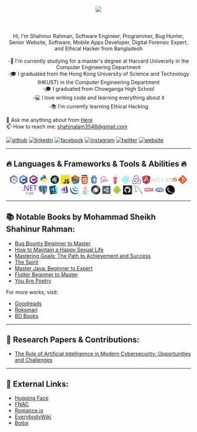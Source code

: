 <h1 align="center">
  <a href="https://git.io/typing-svg">
    <img src="https://readme-typing-svg.herokuapp.com/?lines=Hello,+There!+👋;This+is+Shahinur+Rahman....;Nice+to+meet+you!&center=true&size=30">
  </a>
</h1>
<br>
<p align="center">
  Hi, I'm Shahinur Rahman, Software Engineer, Programmer, Bug Hunter,<br> Senior Website, Software, Mobile Apps Developer, Digital Forensic Expert, and Ethical Hacker from Bangladesh
  <br>
  <br>
 -🔬 I'm currently studying for a master's degree at Harvard University in the Computer Engineering Department
  <br>
 -🎓 I graduated from the Hong Kong University of Science and Technology (HKUST) in the Computer Engineering Department
  <br>
  -🎓 I graduated from Chowganga High School
  <br>
 -💻 I love writing code and learning everything about it
  <br>
 -📚 I’m currently learning Ethical Hacking

💬 Ask me anything about from <a href="https://github.com/shahin0075/issues" title="Issues">Here</a>
  <br>
  📫 How to reach me: <a href="mailto: shahinalam3546@gmail.com">shahinalam3546@gmail.com</a>
</p>

[<img src='https://cdn.jsdelivr.net/npm/simple-icons@3.0.1/icons/github.svg' alt='github' height='40'>](https://github.com/shahin0075)  [<img src='https://cdn.jsdelivr.net/npm/simple-icons@3.0.1/icons/linkedin.svg' alt='linkedin' height='40'>](https://www.linkedin.com/in/mohammad-sheikh-shahinur-rahman/)  [<img src='https://cdn.jsdelivr.net/npm/simple-icons@3.0.1/icons/facebook.svg' alt='facebook' height='40'>](https://www.facebook.com/Shahinurrahman.0.Official)  [<img src='https://cdn.jsdelivr.net/npm/simple-icons@3.0.1/icons/instagram.svg' alt='instagram' height='40'>](https://www.instagram.com/Shahinur3546/)  [<img src='https://cdn.jsdelivr.net/npm/simple-icons@3.0.1/icons/twitter.svg' alt='twitter' height='40'>](https://twitter.com/Shahinalam3546)  [<img src='https://cdn.jsdelivr.net/npm/simple-icons@3.0.1/icons/icloud.svg' alt='website' height='40'>](shahinur.amadersomaj.com)  

---

## 🔥 Languages & Frameworks & Tools & Abilities 🔥

<p align="center">
  <code><img title="C" height="25" src="c.svg"></code>
  <code><img title="C++" height="25" src="cpp.svg"></code>
  <code><img title="C#" height="25" src="cSharp.svg"></code>
  <code><img title="Python" height="25" src="python-original.svg"></code>
  <code><img title="Django" height="25" src="django.png"></code>
  <code><img title="Javascript" height="25" src="javascript.svg"></code>
  <code><img title="Problem Solving" height="25" src="problemSolving.png"></code>
  <code><img title="HTML5" height="25" src="html5.svg"></code>
  <code><img title="CSS" height="25" src="css.svg"></code>
  <code><img title="SASS" height="25" src="sass.svg"></code>
  <code><img title="Gulp" height="25" src="gulp.svg"></code>
  <code><img title="React" height="25" src="react-original.svg"></code>
  <code><img title="Redux" height="25" src="redux.svg"></code>
  <code><img title="AngularJS" height="25" src="angularjs.png"></code>
  <code><img title="Git" height="25" src="git-original.svg"></code>
  <code><img title=".NetCore" height="25" src="dotnetcore.svg"></code>
  <code><img title="PostgreSQL" height="25" src="postgresql.svg"></code>
  <code><img title="Visual Studio Code" height="25" src="vscode.png"></code>
  <code><img title="Microsoft Visual Studio" height="25" src="visualstudio.png"></code>
  <code><img title="JQuery" height="25" src="jquery-original.svg"></code>
  <code><img title="Java" height="25" src="java-original.svg"></code>
  <code><img title="JSON" height="25" src="json.svg"></code>
  <code><img title="Unity" height="25" src="unity3d.svg"></code>
  <code><img title="Android" height="25" src="android.svg"></code>
  <code><img title="GitHub" height="25" src="github.svg"></code>
  <code><img title="MySQL" height="25" src="mysql.svg"></code>
  <code><img title="npm" height="25" src="npm.svg"></code>
  <code><img title="PHP" height="25" src="php.svg"></code>
  <code><img title="Flask" height="25" src="flask.png"></code>
</p>

---

## 📚 Notable Books by Mohammad Sheikh Shahinur Rahman:

- [Bug Bounty Beginner to Master](https://www.booktopia.com.au/bug-bounty-beginner-to-master-mohammad-sheikh-shahinur-rahman/ebook/9789849809333.html)
- [How to Maintain a Happy Sexual Life](https://www.bol.com/nl/nl/p/how-to-maintain-a-happy-sexual-life/9300000173053015/)
- [Mastering Goals: The Path to Achievement and Success](https://www.amazon.com/Mastering-Goals-Achievement-Success-ebook/dp/B08Y7Z94Y7)
- [The Spirit](https://www.rokomari.com/book/author/126602/mohammad-sheikh-shahinur-rahman)
- [Master Java: Beginner to Expert](https://www.amazon.com/Master-Java-Beginner-Expert-ebook/dp/B09T6R8N3S)
- [Flutter Beginner to Master](https://www.amazon.com/Flutter-Beginner-Master-Mohammad-Shahinur-ebook/dp/B08HNN3VXZ)
- [You Are Poetry](https://www.goodreads.com/author/show/48249713.Mohammad_Sheikh_Shahinur_Rahman)

For more works, visit:
- [Goodreads](https://www.goodreads.com/author/show/48249713.Mohammad_Sheikh_Shahinur_Rahman)
- [Rokomari](https://www.rokomari.com/book/author/126602/mohammad-sheikh-shahinur-rahman)
- [BD Books](https://bdbooks.net/author-single/7455)

---

## 📖 Research Papers & Contributions:

- [The Role of Artificial Intelligence in Modern Cybersecurity: Opportunities and Challenges](https://www.academia.edu/124917992/The_Role_of_Artificial_Intelligence_in_Modern_Cybersecurity_Opportunities_and_Challenges)

---

## 🔗 External Links:

- [Hugging Face](https://huggingface.co/shahinalam3546)
- [FNAC](https://fnac.com/ia11471926/Mohammad-Sheikh-Shahinur-Rahman)
- [Romance.io](https://www.romance.io/authors/65c09bfba21e2f41c4050077/mohammad-sheikh-shahinur-rahman)
- [EverybodyWiki](https://en.everybodywiki.com/Mohammad_Sheikh-Shahinur_Rahman)
- [Boitoi](https://boitoi.com.bd/author/3123/%E0%A6%AE%E0%A7%8B%E0%A6%B9%E0%A6%BE%E0%A6%AE%E0%A7%8D%E0%A6%AE%E0%A6%A6-%E0%A6%B6%E0%A7%87%E0%A6%96-%E0%A6%B6%E0%A6%BE%E0%A6%B9%E0%A6%BF%E0%A6%A8%E0%A7%81%E0%A6%B0-%E0%A6%B0%E0%A6%B9%E0%A6%AE%E0%A6%BE%E0%A6%A8)
